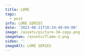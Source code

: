 ```yaml
---
title: LORE
tags:
  - post
info: LORE SERIES
date: '2023-08-21T10:34:40-04:00'
image: /assets/picture-34-copy.png
imagetwo: /assets/flame-2.png
video: ''
imageAlt: LORE SERIES
---
```


